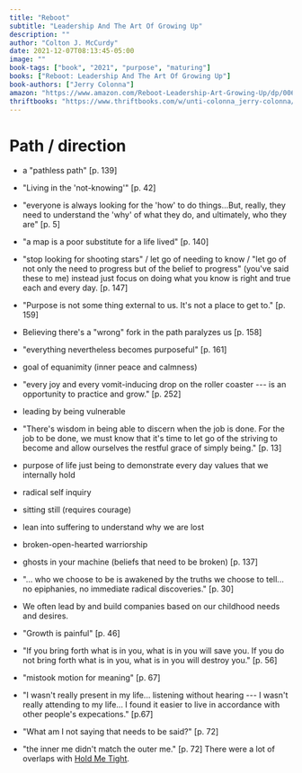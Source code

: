 ```yaml
---
title: "Reboot"
subtitle: "Leadership And The Art Of Growing Up"
description: ""
author: "Colton J. McCurdy"
date: 2021-12-07T08:13:45-05:00
image: ""
book-tags: ["book", "2021", "purpose", "maturing"]
books: ["Reboot: Leadership And The Art Of Growing Up"]
book-authors: ["Jerry Colonna"]
amazon: "https://www.amazon.com/Reboot-Leadership-Art-Growing-Up/dp/0062749536"
thriftbooks: "https://www.thriftbooks.com/w/unti-colonna_jerry-colonna/19547098/item/47612767/?mkwid=viFS2rZd%7cdc&pcrid=76622372857526&pkw=&pmt=be&slid=&product=47612767&plc=&pgrid=1225955707041713&ptaid=pla-4580221854774956&utm_source=bing&utm_medium=cpc&utm_campaign=Bing+Shopping+%7c+Business+&+Investing+%7c+LOW&utm_term=&utm_content=viFS2rZd%7cdc%7cpcrid%7c76622372857526%7cpkw%7c%7cpmt%7cbe%7cproduct%7c47612767%7cslid%7c%7cpgrid%7c1225955707041713%7cptaid%7cpla-4580221854774956%7c&msclkid=6fdee50a53651166c8d884b857f4b106#isbn=0062749536&idiq=47612767"
---
```


# Path / direction
- a "pathless path" [p. 139]
- "Living in the 'not-knowing'" [p. 42]
- "everyone is always looking for the 'how' to do things...But, really, they need to understand the 'why' of what they do, and ultimately, who they are" [p. 5]
- "a map is a poor substitute for a life lived" [p. 140]
- "stop looking for shooting stars" / let go of needing to know / "let go of not only the need to progress but of the belief to progress" (you've said these to me) instead just focus on doing what you know is right and true each and every day. [p. 147]
- "Purpose is not some thing external to us. It's not a place to get to." [p. 159]
- Believing there's a "wrong" fork in the path paralyzes us [p. 158]
- "everything nevertheless becomes purposeful" [p. 161]

- goal of equanimity (inner peace and calmness)
- "every joy and every vomit-inducing drop on the roller coaster --- is an opportunity to practice and grow." [p. 252]
- leading by being vulnerable
- "There's wisdom in being able to discern when the job is done. For the job to be done, we must know that it's time to let go of the striving to become and allow ourselves the restful grace of simply being." [p. 13]
- purpose of life just being to demonstrate every day values that we internally hold
- radical self inquiry
- sitting still (requires courage)
- lean into suffering to understand why we are lost
- broken-open-hearted warriorship
- ghosts in your machine (beliefs that need to be broken) [p. 137]
- "... who we choose to be is awakened by the truths we choose to tell... no epiphanies, no immediate radical discoveries." [p. 30]
- We often lead by and build companies based on our childhood needs and desires.
- "Growth is painful" [p. 46]
- "If you bring forth what is in you, what is in you will save you. If you do not bring forth what is in you, what is in you will destroy you." [p. 56]
- "mistook motion for meaning" [p. 67]
- "I wasn't really present in my life... listening without hearing --- I wasn't really attending to my life... I found it easier to live in accordance with other people's expecations." [p.67]
- "What am I not saying that needs to be said?" [p. 72]
- "the inner me didn't match the outer me." [p. 72]
There were a lot of overlaps with [Hold Me Tight](./hold-me-tight.md).
